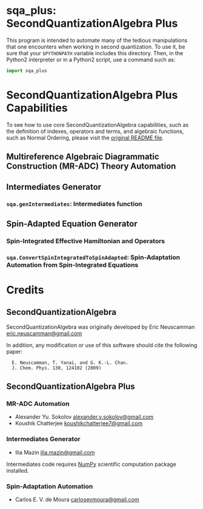# sqa_plus: SecondQuantizationAlgebra Plus

This program is intended to automate many of the tedious manipulations that one encounters when working in second quantization.
To use it, be sure that your ```$PYTHONPATH``` variable includes this directory.
Then, in the Python2 interpreter or in a Python2 script, use a command such as:

```python
import sqa_plus
```

# SecondQuantizationAlgebra Plus Capabilities

To see how to use core SecondQuantizationAlgebra capabilities, such as the definition of indexes, operators and terms, and algebraic functions, such as Normal Ordering, please visit the [original README file](sqa_original/README.md).

## Multireference Algebraic Diagrammatic Construction (MR-ADC) Theory Automation

## Intermediates Generator
### `sqa.genIntermediates`: Intermediates function

## Spin-Adapted Equation Generator
### Spin-Integrated Effective Hamiltonian and Operators

### `sqa.ConvertSpinIntegratedToSpinAdapted`: Spin-Adaptation Automation from Spin-Integrated Equations

# Credits
## SecondQuantizationAlgebra
SecondQuantizationAlgebra was originally developed by Eric Neuscamman <eric.neuscamman@gmail.com>

In addition, any modification or use of this software should cite the following paper:
```
  E. Neuscamman, T. Yanai, and G. K.-L. Chan.
  J. Chem. Phys. 130, 124102 (2009)
```

## SecondQuantizationAlgebra Plus
### MR-ADC Automation
- Alexander Yu. Sokolov <alexander.y.sokolov@gmail.com>
- Koushik Chatterjee <koushikchatterjee7@gmail.com>

### Intermediates Generator
- Ilia Mazin <ilia.mazin@gmail.com>

Intermediates code requires [NumPy](https://numpy.org/) scientific computation package installed.

### Spin-Adaptation Automation
- Carlos E. V. de Moura <carlosevmoura@gmail.com>